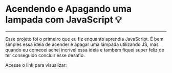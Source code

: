 # Acendendo e Apagando uma lampada com JavaScript 💡
---
Esse projeto foi o primeiro que eu fiz enquanto aprendia JavaScript. É bem simples essa ideia de acender e apagar uma lâmpada utilizando JS, mas quando eu comecei achei incrível essa ideia e também fiquei super feliz de ter conseguido concluir esse desafio.

Acesse o link para visualizar: 
 
